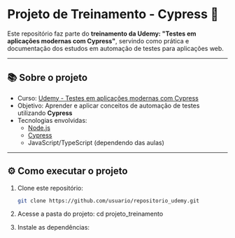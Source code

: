 # Projeto de Treinamento - Cypress 🚀

Este repositório faz parte do **treinamento da Udemy: "Testes em aplicações modernas com Cypress"**, servindo como prática e documentação dos estudos em automação de testes para aplicações web.

---

## 📚 Sobre o projeto
- Curso: [Udemy - Testes em aplicações modernas com Cypress](https://www.udemy.com/)  
- Objetivo: Aprender e aplicar conceitos de automação de testes utilizando **Cypress**  
- Tecnologias envolvidas:
  - [Node.js](https://nodejs.org/)
  - [Cypress](https://www.cypress.io/)
  - JavaScript/TypeScript (dependendo das aulas)

---

## ⚙️ Como executar o projeto

1. Clone este repositório:
   ```bash
   git clone https://github.com/usuario/repositorio_udemy.git

2. Acesse a pasta do projeto:
   cd projeto_treinamento

3. Instale as dependências:
